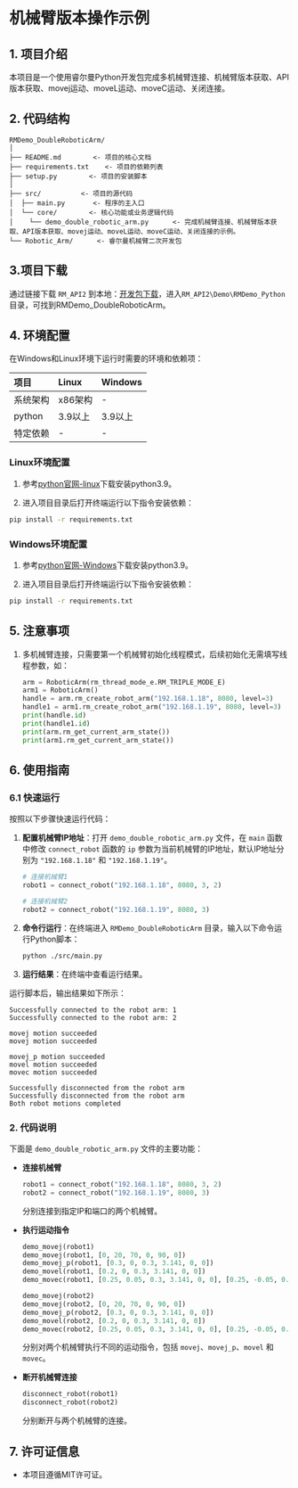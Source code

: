 # 机械臂版本操作示例

## 1. 项目介绍

本项目是一个使用睿尔曼Python开发包完成多机械臂连接、机械臂版本获取、API版本获取、movej运动、moveL运动、moveC运动、关闭连接。

## 2. 代码结构

```
RMDemo_DoubleRoboticArm/
│
├── README.md        <- 项目的核心文档
├── requirements.txt    <- 项目的依赖列表
├── setup.py        <- 项目的安装脚本
│
├── src/          <- 项目的源代码
│  ├── main.py       <- 程序的主入口
│  └── core/        <- 核心功能或业务逻辑代码
│    └── demo_double_robotic_arm.py      <- 完成机械臂连接、机械臂版本获取、API版本获取、movej运动、moveL运动、moveC运动、关闭连接的示例。
└── Robotic_Arm/      <- 睿尔曼机械臂二次开发包
```

## 3.项目下载

通过链接下载 `RM_API2` 到本地：[开发包下载](https://github.com/RealManRobot/RM_API2.git)，进入`RM_API2\Demo\RMDemo_Python`目录，可找到RMDemo_DoubleRoboticArm。

## 4. 环境配置

在Windows和Linux环境下运行时需要的环境和依赖项：

| 项目         | Linux     | Windows   |
| :--          | :--       | :--       |
| 系统架构     | x86架构   | -         |
| python       | 3.9以上   | 3.9以上   |
| 特定依赖     | -         | -         |

### Linux环境配置

   1. 参考[python官网-linux](https://www.python.org/downloads/source/)下载安装python3.9。

   2. 进入项目目录后打开终端运行以下指令安装依赖：

```bash
pip install -r requirements.txt
```

### Windows环境配置

   1. 参考[python官网-Windows](https://www.python.org/downloads/windows/)下载安装python3.9。

   2. 进入项目目录后打开终端运行以下指令安装依赖：

```bash
pip install -r requirements.txt
```

## 5. 注意事项

1. 多机械臂连接，只需要第一个机械臂初始化线程模式，后续初始化无需填写线程参数，如：

    ```python
    arm = RoboticArm(rm_thread_mode_e.RM_TRIPLE_MODE_E)
    arm1 = RoboticArm()
    handle = arm.rm_create_robot_arm("192.168.1.18", 8080, level=3)
    handle1 = arm1.rm_create_robot_arm("192.168.1.19", 8080, level=3)
    print(handle.id)
    print(handle1.id)
    print(arm.rm_get_current_arm_state())
    print(arm1.rm_get_current_arm_state())
    ```

## 6. 使用指南

### 6.1 快速运行

按照以下步骤快速运行代码：

1. **配置机械臂IP地址**：打开 `demo_double_robotic_arm.py` 文件，在 `main` 函数中修改 `connect_robot` 函数的 `ip` 参数为当前机械臂的IP地址，默认IP地址分别为 `"192.168.1.18"` 和 `"192.168.1.19"`。

    ```python
    # 连接机械臂1
    robot1 = connect_robot("192.168.1.18", 8080, 3, 2)

    # 连接机械臂2
    robot2 = connect_robot("192.168.1.19", 8080, 3)
    ```

2. **命令行运行**：在终端进入 `RMDemo_DoubleRoboticArm` 目录，输入以下命令运行Python脚本：

    ```bash
    python ./src/main.py
    ```

3. **运行结果**：在终端中查看运行结果。

运行脚本后，输出结果如下所示：

```
Successfully connected to the robot arm: 1
Successfully connected to the robot arm: 2

movej motion succeeded
movej motion succeeded

movej_p motion succeeded
movel motion succeeded
movec motion succeeded

Successfully disconnected from the robot arm
Successfully disconnected from the robot arm
Both robot motions completed
```

### **2. 代码说明**

下面是 `demo_double_robotic_arm.py` 文件的主要功能：

- **连接机械臂**

    ```python
    robot1 = connect_robot("192.168.1.18", 8080, 3, 2)
    robot2 = connect_robot("192.168.1.19", 8080, 3)
    ```
    分别连接到指定IP和端口的两个机械臂。

- **执行运动指令**

    ```python
    demo_movej(robot1)
    demo_movej(robot1, [0, 20, 70, 0, 90, 0])
    demo_movej_p(robot1, [0.3, 0, 0.3, 3.141, 0, 0])
    demo_movel(robot1, [0.2, 0, 0.3, 3.141, 0, 0])
    demo_movec(robot1, [0.25, 0.05, 0.3, 3.141, 0, 0], [0.25, -0.05, 0.3, 3.141, 0, 0], loop=2)
    ```

    ```python
    demo_movej(robot2)
    demo_movej(robot2, [0, 20, 70, 0, 90, 0])
    demo_movej_p(robot2, [0.3, 0, 0.3, 3.141, 0, 0])
    demo_movel(robot2, [0.2, 0, 0.3, 3.141, 0, 0])
    demo_movec(robot2, [0.25, 0.05, 0.3, 3.141, 0, 0], [0.25, -0.05, 0.3, 3.141, 0, 0], loop=2)
    ```

    分别对两个机械臂执行不同的运动指令，包括 `movej`、`movej_p`、`movel` 和 `movec`。

- **断开机械臂连接**

    ```python
    disconnect_robot(robot1)
    disconnect_robot(robot2)
    ```

    分别断开与两个机械臂的连接。



## 7. 许可证信息

- 本项目遵循MIT许可证。
